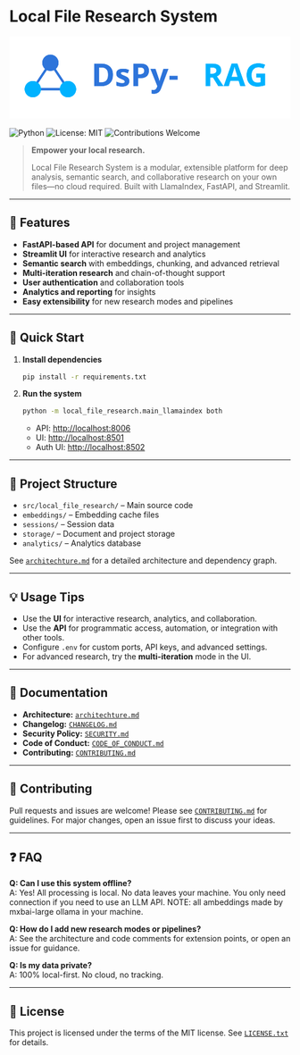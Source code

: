 # Local File Research System

<p align="center">
  <img src="assets/dspy-rag-logo.svg" alt="Project Logo"/>
</p>

![Python](https://img.shields.io/badge/python-3.9%2B-blue?logo=python)
![License: MIT](https://img.shields.io/badge/License-MIT-yellow.svg)
![Contributions Welcome](https://img.shields.io/badge/contributions-welcome-brightgreen.svg)

> **Empower your local research.**
> 
> Local File Research System is a modular, extensible platform for deep analysis, semantic search, and collaborative research on your own files—no cloud required. Built with LlamaIndex, FastAPI, and Streamlit.

---

## 🚀 Features
- **FastAPI-based API** for document and project management
- **Streamlit UI** for interactive research and analytics
- **Semantic search** with embeddings, chunking, and advanced retrieval
- **Multi-iteration research** and chain-of-thought support
- **User authentication** and collaboration tools
- **Analytics and reporting** for insights
- **Easy extensibility** for new research modes and pipelines

---

## 🏁 Quick Start

1. **Install dependencies**
   ```bash
   pip install -r requirements.txt
   ```
2. **Run the system**
   ```bash
   python -m local_file_research.main_llamaindex both
   ```
   - API: [http://localhost:8006](http://localhost:8006)
   - UI:  [http://localhost:8501](http://localhost:8501)
   - Auth UI: [http://localhost:8502](http://localhost:8502)

---

## 📁 Project Structure

- `src/local_file_research/` – Main source code
- `embeddings/` – Embedding cache files
- `sessions/` – Session data
- `storage/` – Document and project storage
- `analytics/` – Analytics database

See [`architechture.md`](architechture.md) for a detailed architecture and dependency graph.

---

## 💡 Usage Tips
- Use the **UI** for interactive research, analytics, and collaboration.
- Use the **API** for programmatic access, automation, or integration with other tools.
- Configure `.env` for custom ports, API keys, and advanced settings.
- For advanced research, try the **multi-iteration** mode in the UI.

---

## 📝 Documentation
- **Architecture:** [`architechture.md`](architechture.md)
- **Changelog:** [`CHANGELOG.md`](CHANGELOG.md)
- **Security Policy:** [`SECURITY.md`](SECURITY.md)
- **Code of Conduct:** [`CODE_OF_CONDUCT.md`](CODE_OF_CONDUCT.md)
- **Contributing:** [`CONTRIBUTING.md`](CONTRIBUTING.md)

---

## 🤝 Contributing
Pull requests and issues are welcome! Please see [`CONTRIBUTING.md`](CONTRIBUTING.md) for guidelines. For major changes, open an issue first to discuss your ideas.

---

## ❓ FAQ

**Q: Can I use this system offline?**  
A: Yes! All processing is local. No data leaves your machine. You only need connection if you need to use an LLM API. NOTE: all ambeddings made by mxbai-large ollama in your machine.

**Q: How do I add new research modes or pipelines?**  
A: See the architecture and code comments for extension points, or open an issue for guidance.

**Q: Is my data private?**  
A: 100% local-first. No cloud, no tracking.

---

## 📄 License
This project is licensed under the terms of the MIT license. See [`LICENSE.txt`](LICENSE.txt) for details.
